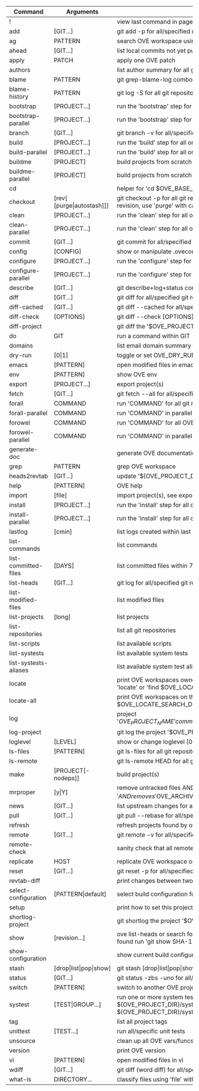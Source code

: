 | Command                 | Arguments                   | Description                                                                                                           |
|-|-|-|
| !                       |                             | view last command in pager (=${OVE_PAGER})                                                                            |
| add                     | [GIT...]                    | git add -p for all/specified repositories                                                                             |
| ag                      | PATTERN                     | search OVE workspace using The Silver Searcher                                                                        |
| ahead                   | [GIT...]                    | list local commits not yet published for all/specified repositories                                                   |
| apply                   | PATCH                       | apply one OVE patch                                                                                                   |
| authors                 |                             | list author summary for all git repositories                                                                          |
| blame                   | PATTERN                     | git grep-blame-log combo                                                                                              |
| blame-history           | PATTERN                     | git log -S for all git repositories                                                                                   |
| bootstrap               | [PROJECT...]                | run the 'bootstrap' step for all or individual projects                                                               |
| bootstrap-parallel      | [PROJECT...]                | run the 'bootstrap' step for all or individual projects (in parallel)                                                 |
| branch                  | [GIT...]                    | git branch -v for all/specified git repositories                                                                      |
| build                   | [PROJECT...]                | run the 'build' step for all or individual projects                                                                   |
| build-parallel          | [PROJECT...]                | run the 'build' step for all or individual projects (in parallel)                                                     |
| buildme                 | [PROJECT]                   | build projects from scratch (=bootstrap, configure, build, install)                                                   |
| buildme-parallel        | [PROJECT]                   | build projects from scratch (=bootstrap, configure, build, install)                                                   |
| cd                      |                             | helper for 'cd $OVE_BASE_DIR'                                                                                         |
| checkout                | [rev[ [purge\|autostash]]]   | git checkout -p for all git repositories OR checkout a new project revision, use 'purge' with care                    |
| clean                   | [PROJECT...]                | run the 'clean' step for all or individual projects                                                                   |
| clean-parallel          | [PROJECT...]                | run the 'clean' step for all or individual projects (in parallel)                                                     |
| commit                  | [GIT...]                    | git commit for all/specified git repositories                                                                         |
| config                  | [CONFIG]                    | show or manipulate .oveconfig                                                                                         |
| configure               | [PROJECT...]                | run the 'configure' step for all or individual projects                                                               |
| configure-parallel      | [PROJECT...]                | run the 'configure' step for all or individual projects (in parallel)                                                 |
| describe                | [GIT...]                    | git describe+log+status combo for all/specified git repositories                                                      |
| diff                    | [GIT...]                    | git diff for all/specified git repositories                                                                           |
| diff-cached             | [GIT...]                    | git diff --cached for all/specified repositories                                                                      |
| diff-check              | [OPTIONS]                   | git diff --check [OPTIONS]                                                                                            |
| diff-project            | <rev> <rev>                 | git diff the '$OVE_PROJECT_NAME' project                                                                              |
| do                      | GIT                         | run a command within GIT                                                                                              |
| domains                 |                             | list email domain summary for all git repositories                                                                    |
| dry-run                 | [0\|1]                       | toggle or set OVE_DRY_RUN                                                                                             |
| emacs                   | [PATTERN]                   | open modified files in emacs                                                                                          |
| env                     | [PATTERN]                   | show OVE env                                                                                                          |
| export                  | [PROJECT...]                | export project(s)                                                                                                     |
| fetch                   | [GIT...]                    | git fetch --all for all/specified repositories, ends with ove status                                                  |
| forall                  | COMMAND                     | run 'COMMAND' for all git repositories                                                                                |
| forall-parallel         | COMMAND                     | run 'COMMAND' in parallel for all git repositories                                                                    |
| forowel                 | COMMAND                     | run 'COMMAND' for all OVE workspaces on this host                                                                     |
| forowel-parallel        | COMMAND                     | run 'COMMAND' in parallel for all OVE workspaces on this host                                                         |
| generate-doc            |                             | generate OVE documentation (e.g. $OVE_DIR/ove-cmd-list.md)                                                            |
| grep                    | PATTERN                     | grep OVE workspace                                                                                                    |
| heads2revtab            | [GIT...]                    | update '${OVE_PROJECT_DIR}/revtab' with current SHA-1                                                                 |
| help                    | [PATTERN]                   | OVE help                                                                                                              |
| import                  | [file]                      | import project(s), see export                                                                                         |
| install                 | [PROJECT...]                | run the 'install' step for all or individual projects                                                                 |
| install-parallel        | [PROJECT...]                | run the 'install' step for all or individual projects (in parallel)                                                   |
| lastlog                 | [cmin]                      | list logs created within last 60 min or cmin min                                                                      |
| list-commands           |                             | list commands                                                                                                         |
| list-committed-files    | [DAYS]                      | list committed files within 7 or DAYS day(s) {                                                                        |
| list-heads              | [GIT...]                    | git log for all/specified git repositories                                                                            |
| list-modified-files     |                             | list modified files                                                                                                   |
| list-projects           | [long]                      | list projects                                                                                                         |
| list-repositories       |                             | list all git repositories                                                                                             |
| list-scripts            |                             | list available scripts                                                                                                |
| list-systests           |                             | list available system tests                                                                                           |
| list-systests-aliases   |                             | list available system test aliases                                                                                    |
| locate                  |                             | print OVE workspaces owned by '$USER' on this host using either 'locate' or 'find $OVE_LOCATE_SEARCH_DIR'             |
| locate-all              |                             | print OVE workspaces on this host using either 'locate' or 'find $OVE_LOCATE_SEARCH_DIR'                              |
| log                     |                             | project '$OVE_PROJECT_NAME' commit log for branch '$OVE_PROJECT_CI_BRANCH'                                            |
| log-project             | <rev> <rev>                 | git log the project '$OVE_PROJECT_NAME'                                                                               |
| loglevel                | [LEVEL]                     | show or change loglevel [0-4]                                                                                         |
| ls-files                | [PATTERN]                   | git ls-files for all git repositories                                                                                 |
| ls-remote               |                             | git ls-remote <URL> HEAD for all git repositories                                                                     |
| make                    | [PROJECT[-nodeps]]          | build project(s)                                                                                                      |
| mrproper                | [y\|Y]                       | remove untracked files AND removes '$OVE_STAGE_DIR/*' AND removes '$OVE_ARCHIVE_DIR/*'                                |
| news                    | [GIT...]                    | list upstream changes for all/specified repositories                                                                  |
| pull                    | [GIT...]                    | git pull --rebase for all/specified repositories                                                                      |
| refresh                 |                             | refresh projects found by ove-locate                                                                                  |
| remote                  | [GIT...]                    | git remote -v for all/specified git repositories                                                                      |
| remote-check            |                             | sanity check that all remotes are online                                                                              |
| replicate               | HOST                        | replicate OVE workspace on HOST                                                                                       |
| reset                   | [GIT...]                    | git reset -p for all/specified repositories                                                                           |
| revtab-diff             | <rev> <rev>                 | print changes between two '$OVE_PROJECT_NAME' revisions                                                               |
| select-configuration    | [PATTERN\|default]           | select build configuration for each project                                                                           |
| setup                   |                             | print how to set this project up                                                                                      |
| shortlog-project        | <rev> <rev>                 | git shortlog the project '$OVE_PROJECT_NAME'                                                                          |
| show                    | [revision...]               | ove list-heads or search for 'revision' within all git repositories. If found run 'git show SHA-1\|TAG'                |
| show-configuration      |                             | show current build configuration for each project                                                                     |
| stash                   | [drop\|list\|pop\|show]        | git stash [drop\|list\|pop\|show] for all git repositories                                                               |
| status                  | [GIT...]                    | git status -zbs -uno for all/specified repositories                                                                   |
| switch                  | [PATTERN]                   | switch to another OVE project                                                                                         |
| systest                 | [TEST\|GROUP...]             | run one or more system tests/groups described in ${OVE_PROJECT_DIR}/systests-groups and ${OVE_PROJECT_DIR}/systests   |
| tag                     |                             | list all project tags                                                                                                 |
| unittest                | [TEST...]                   | run all/specific unit tests                                                                                           |
| unsource                |                             | clean up all OVE vars/funcs from this shell                                                                           |
| version                 |                             | print OVE version                                                                                                     |
| vi                      | [PATTERN]                   | open modified files in vi                                                                                             |
| wdiff                   | [GIT...]                    | git diff (word diff) for all/specified git repositories                                                               |
| what-is                 | DIRECTORY...                | classify files using 'file' within a directory                                                                        |
